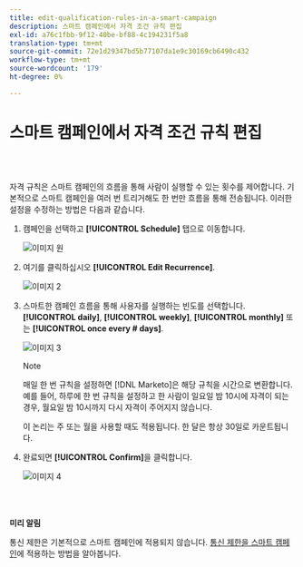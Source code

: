 ```yaml
---
title: edit-qualification-rules-in-a-smart-campaign
description: 스마트 캠페인에서 자격 조건 규칙 편집
exl-id: a76c1fbb-9f12-40be-bf88-4c194231f5a8
translation-type: tm+mt
source-git-commit: 72e1d29347bd5b77107da1e9c30169cb6490c432
workflow-type: tm+mt
source-wordcount: '179'
ht-degree: 0%

---
```


# 스마트 캠페인에서 자격 조건 규칙 편집

<br> 

자격 규칙은 스마트 캠페인의 흐름을 통해 사람이 실행할 수 있는 횟수를 제어합니다. 기본적으로 스마트 캠페인을 여러 번 트리거해도 한 번만 흐름을 통해 전송됩니다. 이러한 설정을 수정하는 방법은 다음과 같습니다.

1. 캠페인을 선택하고 **[!UICONTROL Schedule]** 탭으로 이동합니다.

   ![이미지 원](/help/sky/assets/smart-campaigns/edit-qualification-rules-in-a-smart-campaign/edit-qualification-rules-in-a-smart-campaign-1.png)

1. 여기를 클릭하십시오 **[!UICONTROL Edit Recurrence]**.

   ![이미지 2](/help/sky/assets/smart-campaigns/edit-qualification-rules-in-a-smart-campaign/edit-qualification-rules-in-a-smart-campaign-2.png)

1. 스마트한 캠페인 흐름을 통해 사용자를 실행하는 빈도를 선택합니다.**[!UICONTROL daily]**, **[!UICONTROL weekly]**, **[!UICONTROL monthly]** 또는 **[!UICONTROL once every # days]**.

   ![이미지 3](/help/sky/assets/smart-campaigns/edit-qualification-rules-in-a-smart-campaign/edit-qualification-rules-in-a-smart-campaign-3.png)

   >[!NOTE]
   >
   >매일 한 번 규칙을 설정하면 [!DNL Marketo]은 해당 규칙을 시간으로 변환합니다. 예를 들어, 하루에 한 번 규칙을 설정하고 한 사람이 일요일 밤 10시에 자격이 되는 경우, 월요일 밤 10시까지 다시 자격이 주어지지 않습니다.
   >
   >이 논리는 주 또는 월을 사용할 때도 적용됩니다. 한 달은 항상 30일로 카운트됩니다.

1. 완료되면 **[!UICONTROL Confirm]**&#x200B;을 클릭합니다.

   ![이미지 4](/help/sky/assets/smart-campaigns/edit-qualification-rules-in-a-smart-campaign/edit-qualification-rules-in-a-smart-campaign-4.png)

<br> 

**미리 알림**

통신 제한은 기본적으로 스마트 캠페인에 적용되지 않습니다. [통신 제한을 스마트 캠페인](https://docs.marketo.com/display/DOCS/Apply+Communication+Limits+to+Smart+Campaign)에 적용하는 방법을 알아봅니다.
